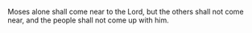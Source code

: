 Moses alone shall come near to the Lord, but the others shall not come near, and the people shall not come up with him.
